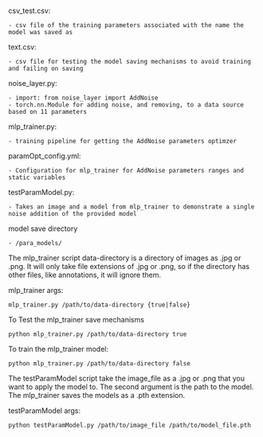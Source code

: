 csv_test.csv:

    - csv file of the training parameters associated with the name the model was saved as

text.csv:

    - csv file for testing the model saving mechanisms to avoid training and failing on saving

noise_layer.py:

    - import: from noise_layer import AddNoise
    - torch.nn.Module for adding noise, and removing, to a data source based on 11 parameters

mlp_trainer.py:

    - training pipeline for getting the AddNoise parameters optimzer

paramOpt_config.yml:

    - Configuration for mlp_trainer for AddNoise parameters ranges and static variables

testParamModel.py:

    - Takes an image and a model from mlp_trainer to demonstrate a single noise addition of the provided model

model save directory

    - /para_models/


The mlp_trainer script data-directory is a directory of images as .jpg or .png. It will only take 
file extensions of .jpg or .png, so if the directory has other files, like annotations, it will ignore them.

mlp_trainer args:

    mlp_trainer.py /path/to/data-directory {true|false}

To Test the mlp_trainer save mechanisms

    python mlp_trainer.py /path/to/data-directory true

To train the mlp_trainer model:

    python mlp_trainer.py /path/to/data-directory false


The testParamModel script take the image_file as a .jpg or .png that you want to apply the model to. The second
argument is the path to the model. The mlp_trainer saves the models as a .pth extension.

testParamModel args:

    python testParamModel.py /path/to/image_file /path/to/model_file.pth
